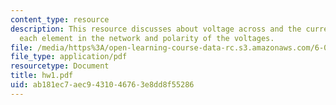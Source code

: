 ```yaml
---
content_type: resource
description: This resource discusses about voltage across and the current through
  each element in the network and polarity of the voltages.
file: /media/https%3A/open-learning-course-data-rc.s3.amazonaws.com/6-002-circuits-and-electronics-spring-2007/ab181ec7aec9431046763e8dd8f55286_hw1.pdf
file_type: application/pdf
resourcetype: Document
title: hw1.pdf
uid: ab181ec7-aec9-4310-4676-3e8dd8f55286
---
```

